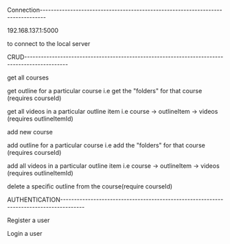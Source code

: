 Connection--------------------------------------------------------------------------------

192.168.137.1:5000

to connect to the local server


CRUD----------------------------------------------------------------------------------------------

get all courses

get outline for a particular course i.e get the "folders" for that course (requires courseId)

get all videos in a particular outline item i.e course -> outlineItem -> videos (requires outlineItemId)

add new course 

add outline for a particular course i.e add the "folders" for that course (requires courseId)

add all videos in a particular outline item i.e course -> outlineItem -> videos (requires outlineItemId)

delete a specific outline from the course(require courseId)

AUTHENTICATION---------------------------------------------------------------------------------------

Register a user

Login a user 

